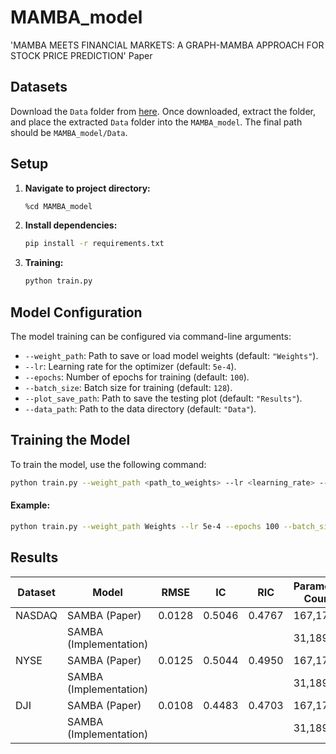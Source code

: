 # MAMBA_model
'MAMBA MEETS FINANCIAL MARKETS: A GRAPH-MAMBA APPROACH FOR STOCK PRICE PREDICTION' Paper


## Datasets

Download the `Data` folder from [here](https://drive.google.com/drive/folders/1OK8g1Ov-uNpt92S2xVsdZ6vFbvhvZGD_?usp=sharing). Once downloaded, extract the folder, and place the extracted `Data` folder into the `MAMBA_model`. The final path should be `MAMBA_model/Data`.

## Setup

1. **Navigate to project directory:**
   ```bash
   %cd MAMBA_model
   ```

2. **Install dependencies:**
   ```bash
   pip install -r requirements.txt
   ```

3. **Training:**
    ```bash
    python train.py
    ```

## Model Configuration

The model training can be configured via command-line arguments:

- `--weight_path`: Path to save or load model weights (default: `"Weights"`).
- `--lr`: Learning rate for the optimizer (default: `5e-4`).
- `--epochs`: Number of epochs for training (default: `100`).
- `--batch_size`: Batch size for training (default: `128`).
- `--plot_save_path`: Path to save the testing plot (default: `"Results"`).
- `--data_path`: Path to the data directory (default: `"Data"`).

## Training the Model

To train the model, use the following command:

```bash
python train.py --weight_path <path_to_weights> --lr <learning_rate> --epochs <num_epochs> --batch_size <batch_size> --plot_save_path <plot_save_path> --data_path <data_path>
```

#### Example:

```bash
python train.py --weight_path Weights --lr 5e-4 --epochs 100 --batch_size 128 --plot_save_path Results --data_path Data
```

## Results

| **Dataset** | **Model**               | **RMSE** | **IC**   | **RIC**  | **Parameter Count** |
|-------------|-------------------------|----------|----------|----------|---------------------|
| NASDAQ      | SAMBA (Paper)           | 0.0128   | 0.5046   | 0.4767   | 167,178             |
|             | SAMBA (Implementation)  |          |          |          | 31,189              |
| NYSE        | SAMBA (Paper)           | 0.0125   | 0.5044   | 0.4950   | 167,178             |
|             | SAMBA (Implementation)  |          |          |          | 31,189              |
| DJI         | SAMBA (Paper)           | 0.0108   | 0.4483   | 0.4703   | 167,178             |
|             | SAMBA (Implementation)  |          |          |          | 31,189              |














